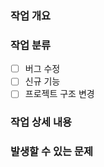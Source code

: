### 작업 개요
<!--
  ex) 메인 피드에 게시글 기본 이미지가 뜨도록 수정
-->

### 작업 분류
<!--
  - [ ] 버그 수정
  - [x] 신규 기능
  - [ ] 프로젝트 구조 변경
-->
- [ ] 버그 수정
- [ ] 신규 기능
- [ ] 프로젝트 구조 변경

### 작업 상세 내용
<!--
  ex) 
  1. Feed/Post.js 이미지 없음 부분에 기본 이미지 추가함
-->

### 발생할 수 있는 문제
<!--
  ex) 
  1. 이미지를 모두 기본 이미지로 설정하여 실제 이미지가 있는 게시글도 기본 이미지로 뜰 것 같음
-->
